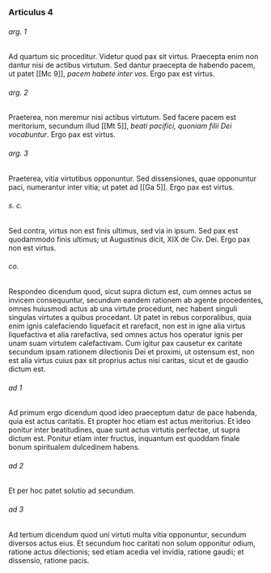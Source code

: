 ### Articulus 4

###### arg. 1
Ad quartum sic proceditur. Videtur quod pax sit virtus. Praecepta enim non dantur nisi de actibus virtutum. Sed dantur praecepta de habendo pacem, ut patet [[Mc 9]], *pacem habete inter vos*. Ergo pax est virtus.

###### arg. 2
Praeterea, non meremur nisi actibus virtutum. Sed facere pacem est meritorium, secundum illud [[Mt 5]], *beati pacifici, quoniam filii Dei vocabuntur*. Ergo pax est virtus.

###### arg. 3
Praeterea, vitia virtutibus opponuntur. Sed dissensiones, quae opponuntur paci, numerantur inter vitia; ut patet ad [[Ga 5]]. Ergo pax est virtus.

###### s. c.
Sed contra, virtus non est finis ultimus, sed via in ipsum. Sed pax est quodammodo finis ultimus; ut Augustinus dicit, XIX de Civ. Dei. Ergo pax non est virtus.

###### co.
Respondeo dicendum quod, sicut supra dictum est, cum omnes actus se invicem consequuntur, secundum eandem rationem ab agente procedentes, omnes huiusmodi actus ab una virtute procedunt, nec habent singuli singulas virtutes a quibus procedant. Ut patet in rebus corporalibus, quia enim ignis calefaciendo liquefacit et rarefacit, non est in igne alia virtus liquefactiva et alia rarefactiva, sed omnes actus hos operatur ignis per unam suam virtutem calefactivam. Cum igitur pax causetur ex caritate secundum ipsam rationem dilectionis Dei et proximi, ut ostensum est, non est alia virtus cuius pax sit proprius actus nisi caritas, sicut et de gaudio dictum est.

###### ad 1
Ad primum ergo dicendum quod ideo praeceptum datur de pace habenda, quia est actus caritatis. Et propter hoc etiam est actus meritorius. Et ideo ponitur inter beatitudines, quae sunt actus virtutis perfectae, ut supra dictum est. Ponitur etiam inter fructus, inquantum est quoddam finale bonum spiritualem dulcedinem habens.

###### ad 2
Et per hoc patet solutio ad secundum.

###### ad 3
Ad tertium dicendum quod uni virtuti multa vitia opponuntur, secundum diversos actus eius. Et secundum hoc caritati non solum opponitur odium, ratione actus dilectionis; sed etiam acedia vel invidia, ratione gaudii; et dissensio, ratione pacis.

